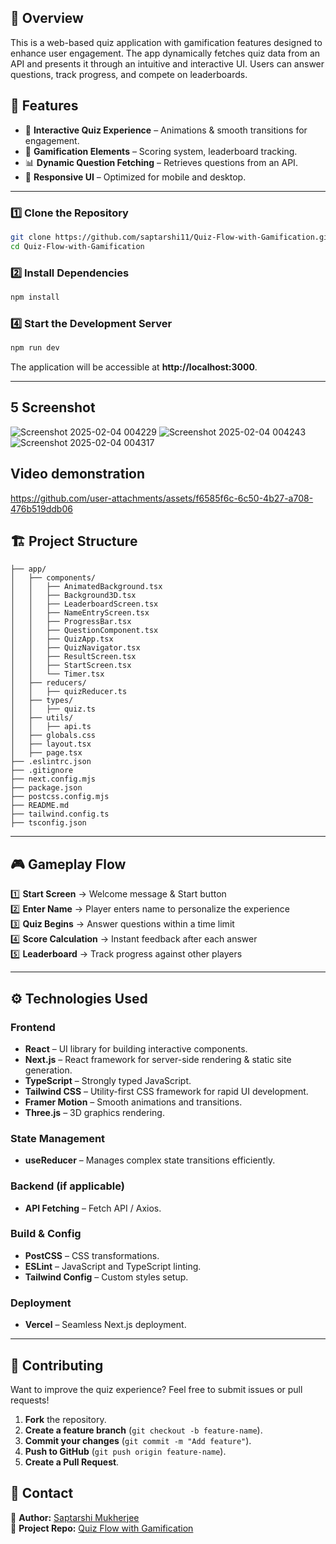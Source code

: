 
## 🚀 Overview
This is a web-based quiz application with gamification features designed to enhance user engagement. The app dynamically fetches quiz data from an API and presents it through an intuitive and interactive UI. Users can answer questions, track progress, and compete on leaderboards.

## 🌟 Features
- 🎯 **Interactive Quiz Experience** – Animations & smooth transitions for engagement.
- 🔄 **Gamification Elements** – Scoring system, leaderboard tracking.
- 📊 **Dynamic Question Fetching** – Retrieves questions from an API.
- 📱 **Responsive UI** – Optimized for mobile and desktop.

---

### 1️⃣ Clone the Repository
```sh
git clone https://github.com/saptarshi11/Quiz-Flow-with-Gamification.git
cd Quiz-Flow-with-Gamification
```

### 2️⃣ Install Dependencies
```sh
npm install
```


### 4️⃣ Start the Development Server
```sh
npm run dev
```
The application will be accessible at **http://localhost:3000**.

---
## 5 Screenshot
![Screenshot 2025-02-04 004229](https://github.com/user-attachments/assets/d93c283a-45e3-4b7e-9f59-894a46ae9255)
![Screenshot 2025-02-04 004243](https://github.com/user-attachments/assets/cdcd877c-0748-46c5-8989-60915e104945)
![Screenshot 2025-02-04 004317](https://github.com/user-attachments/assets/9c739ec4-8cdb-494b-85a3-c53bdb286413)
## Video demonstration


https://github.com/user-attachments/assets/f6585f6c-6c50-4b27-a708-476b519ddb06


## 🏗 Project Structure
```
├── app/
│   ├── components/
│   │   ├── AnimatedBackground.tsx
│   │   ├── Background3D.tsx
│   │   ├── LeaderboardScreen.tsx
│   │   ├── NameEntryScreen.tsx
│   │   ├── ProgressBar.tsx
│   │   ├── QuestionComponent.tsx
│   │   ├── QuizApp.tsx
│   │   ├── QuizNavigator.tsx
│   │   ├── ResultScreen.tsx
│   │   ├── StartScreen.tsx
│   │   └── Timer.tsx
│   ├── reducers/
│   │   ├── quizReducer.ts
│   ├── types/
│   │   ├── quiz.ts
│   ├── utils/
│   │   ├── api.ts
│   ├── globals.css
│   ├── layout.tsx
│   ├── page.tsx
├── .eslintrc.json
├── .gitignore
├── next.config.mjs
├── package.json
├── postcss.config.mjs
├── README.md
├── tailwind.config.ts
├── tsconfig.json
```

---

## 🎮 Gameplay Flow
1️⃣ **Start Screen** → Welcome message & Start button  
2️⃣ **Enter Name** → Player enters name to personalize the experience  
3️⃣ **Quiz Begins** → Answer questions within a time limit  
4️⃣ **Score Calculation** → Instant feedback after each answer  
5️⃣ **Leaderboard** → Track progress against other players  

---

## ⚙️ Technologies Used

### **Frontend**
- **React** – UI library for building interactive components.
- **Next.js** – React framework for server-side rendering & static site generation.
- **TypeScript** – Strongly typed JavaScript.
- **Tailwind CSS** – Utility-first CSS framework for rapid UI development.
- **Framer Motion** – Smooth animations and transitions.
- **Three.js** – 3D graphics rendering.

### **State Management**
- **useReducer** – Manages complex state transitions efficiently.

### **Backend (if applicable)**
- **API Fetching** – Fetch API / Axios.

### **Build & Config**
- **PostCSS** – CSS transformations.
- **ESLint** – JavaScript and TypeScript linting.
- **Tailwind Config** – Custom styles setup.

### **Deployment**
- **Vercel** – Seamless Next.js deployment.

---


## 🤝 Contributing
Want to improve the quiz experience? Feel free to submit issues or pull requests!

1. **Fork** the repository.
2. **Create a feature branch** (`git checkout -b feature-name`).
3. **Commit your changes** (`git commit -m "Add feature"`).
4. **Push to GitHub** (`git push origin feature-name`).
5. **Create a Pull Request**.


## 📧 Contact
📌 **Author:** [Saptarshi Mukherjee](https://github.com/saptarshi11)  
📌 **Project Repo:** [Quiz Flow with Gamification](https://github.com/saptarshi11/Quiz-Flow-with-Gamification)
```
